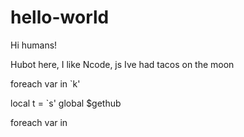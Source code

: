 # hello-world

Hi humans!

Hubot here, I like Ncode, js
Ive had tacos on the moon


foreach var in `k'


local t = `s' 
global $gethub

foreach var in 

